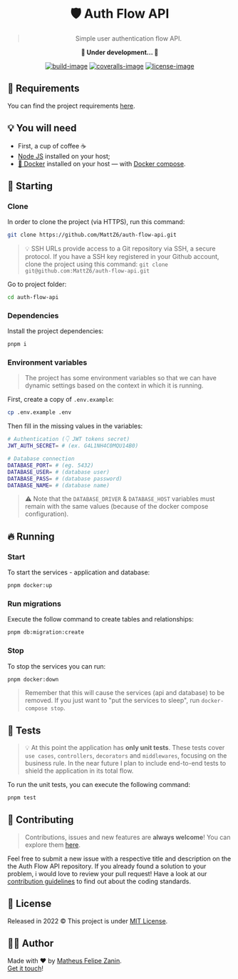<div align="center">
  <h1>
    🛡️ Auth Flow API
  </h1>

  > Simple user authentication flow API.

  <strong>🚧 Under development... 🚧</strong>

  [![build-image]][build-url] [![coveralls-image]][coveralls-url] [![license-image]][license-url]
</div>

## 📝 Requirements

You can find the project requirements [here](https://github.com/MattZ6/auth-flow-api/tree/main/.github/requirements).

## 💡 You will need

- First, a cup of coffee ☕
- [Node JS](https://nodejs.org) installed on your host;
- [🐳 Docker](https://www.docker.com) installed on your host — with [Docker compose](https://docs.docker.com/compose/install).

## 🎉 Starting

### Clone

In order to clone the project (via HTTPS), run this command:

```bash
git clone https://github.com/MattZ6/auth-flow-api.git
```

> 💡 SSH URLs provide access to a Git repository via SSH, a secure protocol. If you have a SSH key registered in your Github account, clone the project using this command: `git clone git@github.com:MattZ6/auth-flow-api.git`

Go to project folder:

```bash
cd auth-flow-api
```

### Dependencies

Install the project dependencies:

```bash
pnpm i
```

### Environment variables

> The project has some environment variables so that we can have dynamic settings based on the context in which it is running.

First, create a copy of `.env.example`:

```bash
cp .env.example .env
```

Then fill in the missing values in the variables:

```bash
# Authentication (👇 JWT tokens secret)
JWT_AUTH_SECRET= # (ex. G4L1NH4C0MQU14B0)

# Database connection
DATABASE_PORT= # (eg. 5432)
DATABASE_USER= # (database user)
DATABASE_PASS= # (database password)
DATABASE_NAME= # (database name)
```

> ⚠ Note that the `DATABASE_DRIVER` & `DATABASE_HOST` variables must remain with the same values (because of the docker compose configuration).

## 🔥 Running

### Start

To start the services - application and database:

```bash
pnpm docker:up
```

### Run migrations

Execute the follow command to create tables and relationships:

```bash
pnpm db:migration:create
```

### Stop

To stop the services you can run:

```bash
pnpm docker:down
```

> Remember that this will cause the services (api and database) to be removed. If you just want to "put the services to sleep", run `docker-compose stop`.

## 🧪 Tests

> 💡 At this point the application has **only unit tests**. These tests cover `use cases`, `controllers`, `decorators` and `middlewares`, focusing on the business rule. In the near future I plan to include end-to-end tests to shield the application in its total flow.

To run the unit tests, you can execute the following command:

```bash
pnpm test
```

## 🤝 Contributing

> Contributions, issues and new features are **always welcome**! You can explore them [here](https://github.com/MattZ6/auth-flow-api/issues).

Feel free to submit a new issue with a respective title and description on the the Auth Flow API repository. If you already found a solution to your problem, i would love to review your pull request! Have a look at our [contribution guidelines](.github/CONTRIBUTING.md) to find out about the coding standards.

## 📜 License

Released in 2022 © This project is under [MIT License](LICENSE.md).

## 👨‍🎤 Author

Made with ❤ by [Matheus Felipe Zanin](https://github.com/MattZ6).<br/>
[Get it touch](https://www.linkedin.com/in/mattz6)!


[license-url]: LICENSE.md
[license-image]: https://img.shields.io/github/license/MattZ6/auth-flow-api?color=303030&labelColor=232320&style=for-the-badge

[build-image]: https://img.shields.io/github/actions/workflow/status/mattz6/auth-flow-api/coverage.yml?style=for-the-badge&labelColor=232320
[build-url]: https://github.com/MattZ6/auth-flow-api/actions

[coveralls-image]: https://img.shields.io/coveralls/github/MattZ6/auth-flow-api/main?style=for-the-badge&labelColor=232320
[coveralls-url]: https://coveralls.io/github/MattZ6/auth-flow-api?branch=main
